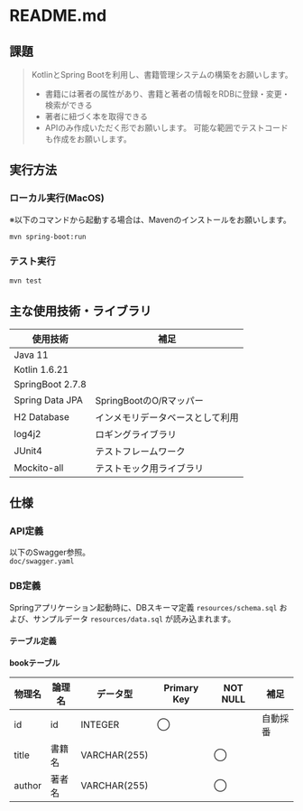 # README.md
## 課題

> KotlinとSpring Bootを利用し、書籍管理システムの構築をお願いします。
> - 書籍には著者の属性があり、書籍と著者の情報をRDBに登録・変更・検索ができる
> - 著者に紐づく本を取得できる
> - APIのみ作成いただく形でお願いします。
>   可能な範囲でテストコードも作成をお願いします。

## 実行方法

### ローカル実行(MacOS)

※以下のコマンドから起動する場合は、Mavenのインストールをお願いします。

```sh
mvn spring-boot:run
```

### テスト実行

```sh
mvn test
```

## 主な使用技術・ライブラリ

| 使用技術 | 補足 |
| --- | --- |
| Java 11 |  |
| Kotlin 1.6.21 |  |
| SpringBoot 2.7.8 |  |
| Spring Data JPA | SpringBootのO/Rマッパー |
| H2 Database | インメモリデータベースとして利用 |
| log4j2 | ロギングライブラリ |
| JUnit4 | テストフレームワーク |
| Mockito-all | テストモック用ライブラリ |

## 仕様

### API定義

以下のSwagger参照。  
`doc/swagger.yaml`

### DB定義

Springアプリケーション起動時に、DBスキーマ定義 `resources/schema.sql` および、サンプルデータ `resources/data.sql` が読み込まれます。

#### テーブル定義

**bookテーブル**

| 物理名 | 論理名 | データ型 | Primary Key | NOT NULL | 補足 |
| --- | --- | --- | --- | --- | --- |
| id | id | INTEGER | ◯ |  | 自動採番 |
| title | 書籍名 | VARCHAR(255) |  | ◯ |  |
| author | 著者名 | VARCHAR(255) |  | ◯ |  |

